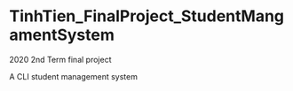 # TinhTien_FinalProject_StudentMangamentSystem
2020 2nd Term final project

A CLI student management system
